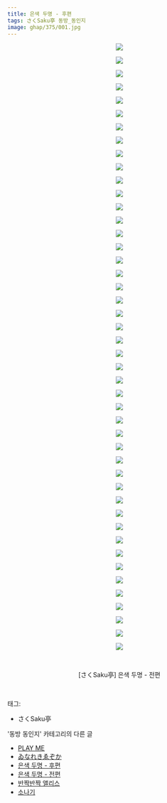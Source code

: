 ```yaml
---
title: 은색 두명 - 후편
tags: さくSaku亭 동방_동인지
image: ghap/375/001.jpg
---
```

<div class="article">
<p style="text-align: center; clear: none; float: none;"><img src="{{ site.nasurl }}/ghap/375/001.jpg"/></p>
<p style="text-align: center; clear: none; float: none;"><img src="{{ site.nasurl }}/ghap/375/002.jpg"/></p>
<p style="text-align: center; clear: none; float: none;"><img src="{{ site.nasurl }}/ghap/375/003.jpg"/></p>
<p style="text-align: center; clear: none; float: none;"><img src="{{ site.nasurl }}/ghap/375/004.jpg"/></p>
<p style="text-align: center; clear: none; float: none;"><img src="{{ site.nasurl }}/ghap/375/005.jpg"/></p>
<p style="text-align: center; clear: none; float: none;"><img src="{{ site.nasurl }}/ghap/375/006.jpg"/></p>
<p style="text-align: center; clear: none; float: none;"><img src="{{ site.nasurl }}/ghap/375/007.jpg"/></p>
<p style="text-align: center; clear: none; float: none;"><img src="{{ site.nasurl }}/ghap/375/008.jpg"/></p>
<p style="text-align: center; clear: none; float: none;"><img src="{{ site.nasurl }}/ghap/375/009.jpg"/></p>
<p style="text-align: center; clear: none; float: none;"><img src="{{ site.nasurl }}/ghap/375/010.jpg"/></p>
<p style="text-align: center; clear: none; float: none;"><img src="{{ site.nasurl }}/ghap/375/011.jpg"/></p>
<p style="text-align: center; clear: none; float: none;"><img src="{{ site.nasurl }}/ghap/375/012.jpg"/></p>
<p style="text-align: center; clear: none; float: none;"><img src="{{ site.nasurl }}/ghap/375/013.jpg"/></p>
<p style="text-align: center; clear: none; float: none;"><img src="{{ site.nasurl }}/ghap/375/014.jpg"/></p>
<p style="text-align: center; clear: none; float: none;"><img src="{{ site.nasurl }}/ghap/375/015.jpg"/></p>
<p style="text-align: center; clear: none; float: none;"><img src="{{ site.nasurl }}/ghap/375/016.jpg"/></p>
<p style="text-align: center; clear: none; float: none;"><img src="{{ site.nasurl }}/ghap/375/017.jpg"/></p>
<p style="text-align: center; clear: none; float: none;"><img src="{{ site.nasurl }}/ghap/375/018.jpg"/></p>
<p style="text-align: center; clear: none; float: none;"><img src="{{ site.nasurl }}/ghap/375/019.jpg"/></p>
<p style="text-align: center; clear: none; float: none;"><img src="{{ site.nasurl }}/ghap/375/020.jpg"/></p>
<p style="text-align: center; clear: none; float: none;"><img src="{{ site.nasurl }}/ghap/375/021.jpg"/></p>
<p style="text-align: center; clear: none; float: none;"><img src="{{ site.nasurl }}/ghap/375/022.jpg"/></p>
<p style="text-align: center; clear: none; float: none;"><img src="{{ site.nasurl }}/ghap/375/023.jpg"/></p>
<p style="text-align: center; clear: none; float: none;"><img src="{{ site.nasurl }}/ghap/375/024.jpg"/></p>
<p style="text-align: center; clear: none; float: none;"><img src="{{ site.nasurl }}/ghap/375/025.jpg"/></p>
<p style="text-align: center; clear: none; float: none;"><img src="{{ site.nasurl }}/ghap/375/026.jpg"/></p>
<p style="text-align: center; clear: none; float: none;"><img src="{{ site.nasurl }}/ghap/375/027.jpg"/></p>
<p style="text-align: center; clear: none; float: none;"><img src="{{ site.nasurl }}/ghap/375/028.jpg"/></p>
<p style="text-align: center; clear: none; float: none;"><img src="{{ site.nasurl }}/ghap/375/029.jpg"/></p>
<p style="text-align: center; clear: none; float: none;"><img src="{{ site.nasurl }}/ghap/375/030.jpg"/></p>
<p style="text-align: center; clear: none; float: none;"><img src="{{ site.nasurl }}/ghap/375/031.jpg"/></p>
<p style="text-align: center; clear: none; float: none;"><img src="{{ site.nasurl }}/ghap/375/032.jpg"/></p>
<p style="text-align: center; clear: none; float: none;"><img src="{{ site.nasurl }}/ghap/375/033.jpg"/></p>
<p style="text-align: center; clear: none; float: none;"><img src="{{ site.nasurl }}/ghap/375/034.jpg"/></p>
<p style="text-align: center; clear: none; float: none;"><img src="{{ site.nasurl }}/ghap/375/035.jpg"/></p>
<p style="text-align: center; clear: none; float: none;"><img src="{{ site.nasurl }}/ghap/375/036.jpg"/></p>
<p style="text-align: center; clear: none; float: none;"><img src="{{ site.nasurl }}/ghap/375/037.jpg"/></p>
<p style="text-align: center; clear: none; float: none;"><img src="{{ site.nasurl }}/ghap/375/038.jpg"/></p>
<p style="text-align: center; clear: none; float: none;"><img src="{{ site.nasurl }}/ghap/375/039.jpg"/></p>
<p style="text-align: center; clear: none; float: none;"><img src="{{ site.nasurl }}/ghap/375/040.jpg"/></p>
<p style="text-align: center; clear: none; float: none;"><img src="{{ site.nasurl }}/ghap/375/041.jpg"/></p>
<p style="text-align: center; clear: none; float: none;"><img src="{{ site.nasurl }}/ghap/375/042.jpg"/></p>
<p style="text-align: center; clear: none; float: none;"><img src="{{ site.nasurl }}/ghap/375/043.jpg"/></p>
<p style="text-align: center; clear: none; float: none;"><img src="{{ site.nasurl }}/ghap/375/044.jpg"/></p>
<p style="text-align: center; clear: none; float: none;"><img src="{{ site.nasurl }}/ghap/375/045.jpg"/></p>
<p style="text-align: center; clear: none; float: none;"><img src="{{ site.nasurl }}/ghap/375/046.jpg"/></p>
<p style="text-align: center; clear: none; float: none;"><br/></p>
<p style="text-align: center; clear: none; float: none;">[さくSaku亭] 은색 두명 - 전편</p>
<p><br/></p>
</div><div class="tagTrail">
<p>태그: </p>
<ul>
<li>さくSaku亭</li>
</ul>
</div><div class="another">
<p>'동방 동인지' 카테고리의 다른 글</p>
<ul>
<li><a href="/2016-06-20-ghap_377">PLAY ME</a></li>
<li><a href="/2016-06-20-ghap_376">ゐなれきゑぞか</a></li>
<li><a href="/2016-06-20-ghap_375">은색 두명 - 후편</a></li>
<li><a href="/2016-06-20-ghap_374">은색 두명 - 전편</a></li>
<li><a href="/2016-06-20-ghap_373">반짝반짝 앨리스</a></li>
<li><a href="/2016-06-20-ghap_372">소나기</a></li>
</ul>
</div><div class="cb_module cb_fluid">
<div class="cb_wrt cb_profile">
</div><!-- commentList close -->
</div>